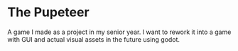 # The Pupeteer
 A game I made as a project in my senior year. I want to rework it into a game with GUI and actual visual assets in the future using godot. 
